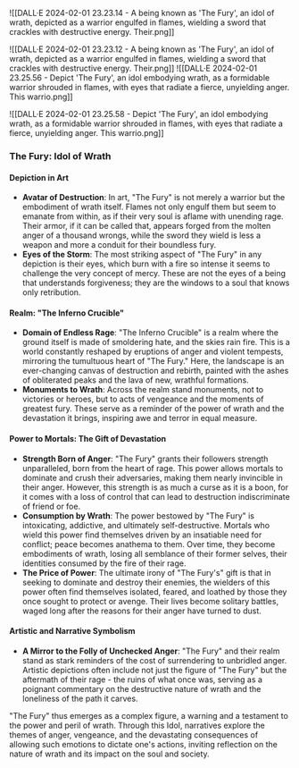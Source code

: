 ![[DALL·E 2024-02-01 23.23.14 - A being known as 'The Fury', an idol of wrath, depicted as a warrior engulfed in flames, wielding a sword that crackles with destructive energy. Their.png]]

![[DALL·E 2024-02-01 23.23.12 - A being known as 'The Fury', an idol of wrath, depicted as a warrior engulfed in flames, wielding a sword that crackles with destructive energy. Their.png]]
![[DALL·E 2024-02-01 23.25.56 - Depict 'The Fury', an idol embodying wrath, as a formidable warrior shrouded in flames, with eyes that radiate a fierce, unyielding anger. This warrio.png]]

![[DALL·E 2024-02-01 23.25.58 - Depict 'The Fury', an idol embodying wrath, as a formidable warrior shrouded in flames, with eyes that radiate a fierce, unyielding anger. This warrio.png]]


### The Fury: Idol of Wrath

#### Depiction in Art
- **Avatar of Destruction**: In art, "The Fury" is not merely a warrior but the embodiment of wrath itself. Flames not only engulf them but seem to emanate from within, as if their very soul is aflame with unending rage. Their armor, if it can be called that, appears forged from the molten anger of a thousand wrongs, while the sword they wield is less a weapon and more a conduit for their boundless fury.
- **Eyes of the Storm**: The most striking aspect of "The Fury" in any depiction is their eyes, which burn with a fire so intense it seems to challenge the very concept of mercy. These are not the eyes of a being that understands forgiveness; they are the windows to a soul that knows only retribution.

#### Realm: "The Inferno Crucible"
- **Domain of Endless Rage**: "The Inferno Crucible" is a realm where the ground itself is made of smoldering hate, and the skies rain fire. This is a world constantly reshaped by eruptions of anger and violent tempests, mirroring the tumultuous heart of "The Fury." Here, the landscape is an ever-changing canvas of destruction and rebirth, painted with the ashes of obliterated peaks and the lava of new, wrathful formations.
- **Monuments to Wrath**: Across the realm stand monuments, not to victories or heroes, but to acts of vengeance and the moments of greatest fury. These serve as a reminder of the power of wrath and the devastation it brings, inspiring awe and terror in equal measure.

#### Power to Mortals: The Gift of Devastation
- **Strength Born of Anger**: "The Fury" grants their followers strength unparalleled, born from the heart of rage. This power allows mortals to dominate and crush their adversaries, making them nearly invincible in their anger. However, this strength is as much a curse as it is a boon, for it comes with a loss of control that can lead to destruction indiscriminate of friend or foe.
- **Consumption by Wrath**: The power bestowed by "The Fury" is intoxicating, addictive, and ultimately self-destructive. Mortals who wield this power find themselves driven by an insatiable need for conflict; peace becomes anathema to them. Over time, they become embodiments of wrath, losing all semblance of their former selves, their identities consumed by the fire of their rage.
- **The Price of Power**: The ultimate irony of "The Fury's" gift is that in seeking to dominate and destroy their enemies, the wielders of this power often find themselves isolated, feared, and loathed by those they once sought to protect or avenge. Their lives become solitary battles, waged long after the reasons for their anger have turned to dust.

#### Artistic and Narrative Symbolism
- **A Mirror to the Folly of Unchecked Anger**: "The Fury" and their realm stand as stark reminders of the cost of surrendering to unbridled anger. Artistic depictions often include not just the figure of "The Fury" but the aftermath of their rage - the ruins of what once was, serving as a poignant commentary on the destructive nature of wrath and the loneliness of the path it carves.

"The Fury" thus emerges as a complex figure, a warning and a testament to the power and peril of wrath. Through this Idol, narratives explore the themes of anger, vengeance, and the devastating consequences of allowing such emotions to dictate one's actions, inviting reflection on the nature of wrath and its impact on the soul and society.